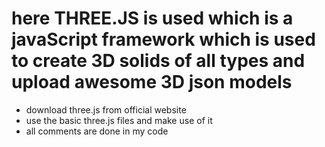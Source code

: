 # here THREE.JS is used which is a javaScript framework which is used to create 3D solids of all types and upload awesome 3D json models
  * download three.js from official website
  * use the basic three.js files and make use of it
  * all comments are done in my code
  
  
  
  
